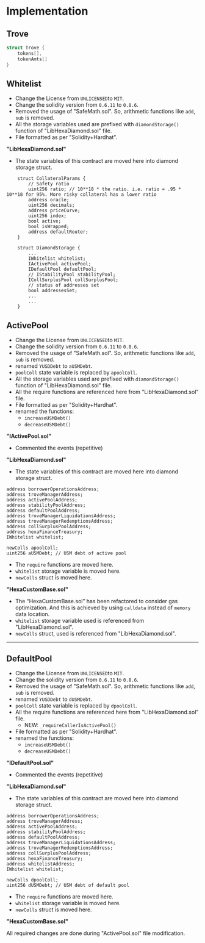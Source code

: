 # Implementation

## Trove

```c
struct Trove {
    tokens[],
    tokenAmts[]
}
```

## Whitelist

* Change the License from `UNLICENSED`to `MIT`.
* Change the solidity version from `0.6.11` to `0.8.6`.
* Removed the usage of "SafeMath.sol". So, arithmetic functions like `add`, `sub` is removed.
* All the storage variables used are prefixed with `diamondStorage()` function of "LibHexaDiamond.sol" file.
* File formatted as per "Solidity+Hardhat".

**"LibHexaDiamond.sol"**

* The state variables of this contract are moved here into diamond storage struct.

```solidity
    struct CollateralParams {
        // Safety ratio
        uint256 ratio; // 10**18 * the ratio. i.e. ratio = .95 * 10**18 for 95%. More risky collateral has a lower ratio
        address oracle;
        uint256 decimals;
        address priceCurve;
        uint256 index;
        bool active;
        bool isWrapped;
        address defaultRouter;
    }

    struct DiamondStorage {
        ...
        IWhitelist whitelist;
        IActivePool activePool;
        IDefaultPool defaultPool;
        // IStabilityPool stabilityPool;
        ICollSurplusPool collSurplusPool;
        // status of addresses set
        bool addressesSet;
        ...
        ...
    }
```

## ActivePool

* Change the License from `UNLICENSED`to `MIT`.
* Change the solidity version from `0.6.11` to `0.8.6`.
* Removed the usage of "SafeMath.sol". So, arithmetic functions like `add`, `sub` is removed.
* renamed `YUSDDebt` to `aUSMDebt`.
* `poolColl` state variable is replaced by `apoolColl`.
* All the storage variables used are prefixed with `diamondStorage()` function of "LibHexaDiamond.sol" file.
* All the require functions are referenced here from "LibHexaDiamond.sol" file.
* File formatted as per "Solidity+Hardhat".
* renamed the functions:
  * `increaseUSMDebt()`
  * `decreaseUSMDebt()`

**"IActivePool.sol"**

* Commented the events (repetitive)

**"LibHexaDiamond.sol"**

* The state variables of this contract are moved here into diamond storage struct.

```solidity
address borrowerOperationsAddress;
address troveManagerAddress;
address activePoolAddress;
address stabilityPoolAddress;
address defaultPoolAddress;
address troveManagerLiquidationsAddress;
address troveManagerRedemptionsAddress;
address collSurplusPoolAddress;
address hexaFinanceTreasury;
IWhitelist whitelist;

newColls apoolColl;
uint256 aUSMDebt; // USM debt of active pool
```

* The `require` functions are moved here.
* `whitelist` storage variable is moved here.
* `newColls` struct is moved here.

**"HexaCustomBase.sol"**

* The “HexaCustomBase.sol” has been refactored to consider gas optimization. And this is achieved by using `calldata` instead of `memory` data location.
* `whitelist` storage variable used is referenced from "LibHexaDiamond.sol".
* `newColls` struct, used is referenced from "LibHexaDiamond.sol".

---

## DefaultPool

* Change the License from `UNLICENSED`to `MIT`.
* Change the solidity version from `0.6.11` to `0.8.6`.
* Removed the usage of "SafeMath.sol". So, arithmetic functions like `add`, `sub` is removed.
* renamed `YUSDDebt` to `dUSMDebt`.
* `poolColl` state variable is replaced by `dpoolColl`.
* All the require functions are referenced here from "LibHexaDiamond.sol" file.
  * NEW: `_requireCallerIsActivePool()`
* File formatted as per "Solidity+Hardhat".
* renamed the functions:
  * `increaseUSMDebt()`
  * `decreaseUSMDebt()`

**"IDefaultPool.sol"**

* Commented the events (repetitive)

**"LibHexaDiamond.sol"**

* The state variables of this contract are moved here into diamond storage struct.

```solidity
address borrowerOperationsAddress;
address troveManagerAddress;
address activePoolAddress;
address stabilityPoolAddress;
address defaultPoolAddress;
address troveManagerLiquidationsAddress;
address troveManagerRedemptionsAddress;
address collSurplusPoolAddress;
address hexaFinanceTreasury;
address whitelistAddress;
IWhitelist whitelist;

newColls dpoolColl;
uint256 dUSMDebt; // USM debt of default pool
```

* The `require` functions are moved here.
* `whitelist` storage variable is moved here.
* `newColls` struct is moved here.

**"HexaCustomBase.sol"**

All required changes are done during "ActivePool.sol" file modification.
